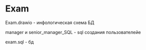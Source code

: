 # Exam

Exam.drawio - инфологическая схема БД

manager и senior_manager_SQL - sql создания пользователейe

exam.sql - бд
